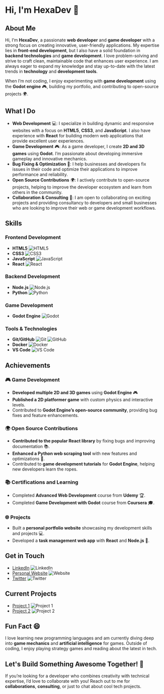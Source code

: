 # Hi, I'm HexaDev 👋

## About Me
Hi, I’m **HexaDev**, a passionate **web developer** and **game developer** with a strong focus on creating innovative, user-friendly applications. My expertise lies in **front-end development**, but I also have a solid foundation in **backend technologies** and **game development**. I love problem-solving and strive to craft clean, maintainable code that enhances user experience. I am always eager to expand my knowledge and stay up-to-date with the latest trends in **technology** and **development tools**.

When I’m not coding, I enjoy experimenting with **game development** using the **Godot engine** 🎮, building my portfolio, and contributing to open-source projects 🌍.

## What I Do
- **Web Development** 💻: I specialize in building dynamic and responsive websites with a focus on **HTML5**, **CSS3**, and **JavaScript**. I also have experience with **React** for building modern web applications that provide excellent user experiences.
- **Game Development** 🎮: As a game developer, I create **2D and 3D games** using **Godot**. I’m passionate about developing immersive gameplay and innovative mechanics.
- **Bug Fixing & Optimization** 🐞: I help businesses and developers fix issues in their code and optimize their applications to improve performance and reliability.
- **Open Source Contributions** 🌍: I actively contribute to open-source projects, helping to improve the developer ecosystem and learn from others in the community.
- **Collaboration & Consulting** 🤝: I am open to collaborating on exciting projects and providing consultancy to developers and small businesses who are looking to improve their web or game development workflows.

## Skills
### Frontend Development
- **HTML5** ![HTML5](https://img.shields.io/badge/HTML5-E34F26?style=for-the-badge&logo=html5&logoColor=white)
- **CSS3** ![CSS3](https://img.shields.io/badge/CSS3-1572B6?style=for-the-badge&logo=css3&logoColor=white)
- **JavaScript** ![JavaScript](https://img.shields.io/badge/JavaScript-F7DF1E?style=for-the-badge&logo=javascript&logoColor=black)
- **React** ![React](https://img.shields.io/badge/React-61DAFB?style=for-the-badge&logo=react&logoColor=black)

### Backend Development
- **Node.js** ![Node.js](https://img.shields.io/badge/Node.js-339933?style=for-the-badge&logo=node.js&logoColor=white)
- **Python** ![Python](https://img.shields.io/badge/Python-3776AB?style=for-the-badge&logo=python&logoColor=white)

### Game Development
- **Godot Engine** ![Godot](https://img.shields.io/badge/Godot-3586B4?style=for-the-badge&logo=godot-engine&logoColor=white)

### Tools & Technologies
- **Git/GitHub** ![Git](https://img.shields.io/badge/Git-F05032?style=for-the-badge&logo=git&logoColor=white) ![GitHub](https://img.shields.io/badge/GitHub-181717?style=for-the-badge&logo=github&logoColor=white)
- **Docker** ![Docker](https://img.shields.io/badge/Docker-2496ED?style=for-the-badge&logo=docker&logoColor=white)
- **VS Code** ![VS Code](https://img.shields.io/badge/VS_Code-007ACC?style=for-the-badge&logo=visual-studio-code&logoColor=white)

## Achievements
### 🎮 **Game Development**
- **Developed multiple 2D and 3D games** using **Godot Engine** 🎮
- **Published a 2D platformer game** with custom physics and interactive levels.
- Contributed to **Godot Engine’s open-source community**, providing bug fixes and feature enhancements.

### 🌍 **Open Source Contributions**
- **Contributed to the popular React library** by fixing bugs and improving documentation 📚.
- **Enhanced a Python web scraping tool** with new features and optimizations 🔧.
- Contributed to **game development tutorials** for **Godot Engine**, helping new developers learn the ropes.

### 📚 **Certifications and Learning**
- Completed **Advanced Web Development** course from **Udemy** 🏆.
- Completed **Game Development with Godot** course from **Coursera** 🎓.

### 🌐 **Projects**
- Built a **personal portfolio website** showcasing my development skills and projects 💻.
- Developed a **task management web app** with **React** and **Node.js** 🚀.


## Get in Touch
- [LinkedIn](https://www.linkedin.com/in/yourname) ![LinkedIn](https://img.shields.io/badge/LinkedIn-0A66C2?style=for-the-badge&logo=linkedin&logoColor=white)
- [Personal Website](https://hexadev-de.github.io/BuildWave/) ![Website](https://img.shields.io/badge/Website-000000?style=for-the-badge&logo=globe&logoColor=white)
- [Twitter](https://twitter.com/yourhandle) ![Twitter](https://img.shields.io/badge/Twitter-1DA1F2?style=for-the-badge&logo=twitter&logoColor=white)


## Current Projects
- [Project 1](https://hexadev-de.github.io/PixelForge/) ![Project 1](https://img.shields.io/badge/Project-000000?style=for-the-badge&logo=git&logoColor=white)
- [Project 2](https://hexadev-de.github.io/Wikipedia-Searcher2/) ![Project 2](https://img.shields.io/badge/Project-000000?style=for-the-badge&logo=git&logoColor=white)

## Fun Fact 😄
I love learning new programming languages and am currently diving deep into **game mechanics** and **artificial intelligence** for games. Outside of coding, I enjoy playing strategy games and reading about the latest in tech.

## Let's Build Something Awesome Together! 🚀
If you’re looking for a developer who combines creativity with technical expertise, I’d love to collaborate with you! Reach out to me for **collaborations**, **consulting**, or just to chat about cool tech projects.
